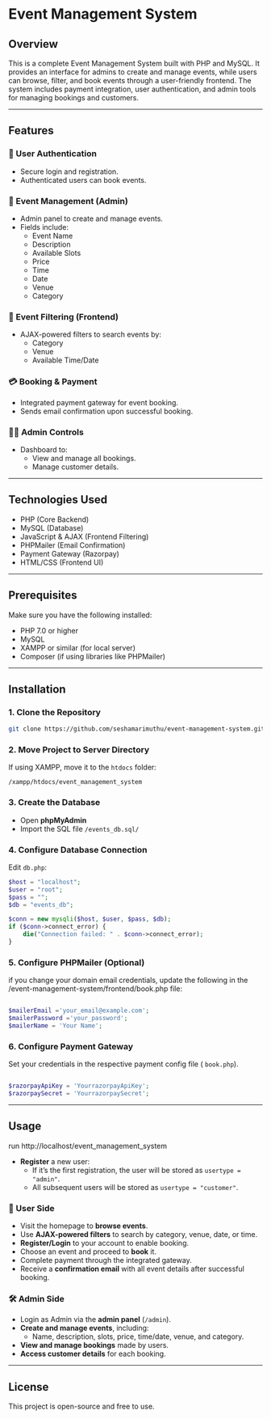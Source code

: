
# Event Management System

## Overview

This is a complete Event Management System built with PHP and MySQL. It provides an interface for admins to create and manage events, while users can browse, filter, and book events through a user-friendly frontend. The system includes payment integration, user authentication, and admin tools for managing bookings and customers.

---

## Features

### 🔐 User Authentication
- Secure login and registration.
- Authenticated users can book events.

### 📅 Event Management (Admin)
- Admin panel to create and manage events.
- Fields include:
  - Event Name
  - Description
  - Available Slots
  - Price
  - Time
  - Date
  - Venue
  - Category

### 🔎 Event Filtering (Frontend)
- AJAX-powered filters to search events by:
  - Category
  - Venue
  - Available Time/Date

### 💳 Booking & Payment
- Integrated payment gateway for event booking.
- Sends email confirmation upon successful booking.

### 🧑‍💼 Admin Controls
- Dashboard to:
  - View and manage all bookings.
  - Manage customer details.

---

## Technologies Used

- PHP (Core Backend)
- MySQL (Database)
- JavaScript & AJAX (Frontend Filtering)
- PHPMailer (Email Confirmation)
- Payment Gateway (Razorpay)
- HTML/CSS (Frontend UI)

---

## Prerequisites

Make sure you have the following installed:
- PHP 7.0 or higher
- MySQL
- XAMPP or similar (for local server)
- Composer (if using libraries like PHPMailer)

---

## Installation

### 1. Clone the Repository
```bash
git clone https://github.com/seshamarimuthu/event-management-system.git
```

### 2. Move Project to Server Directory
If using XAMPP, move it to the `htdocs` folder:
```
/xampp/htdocs/event_management_system
```

### 3. Create the Database
- Open **phpMyAdmin**
- Import the SQL file  `/events_db.sql/`

### 4. Configure Database Connection
Edit `db.php`:
```php
$host = "localhost";
$user = "root";
$pass = "";
$db = "events_db";

$conn = new mysqli($host, $user, $pass, $db);
if ($conn->connect_error) {
    die("Connection failed: " . $conn->connect_error);
}
```

### 5. Configure PHPMailer (Optional)
if you change your domain email credentials, update the following in the /event-management-system/frontend/book.php file:
```php

$mailerEmail ='your_email@example.com'; 
$mailerPassword ='your_password';   
$mailerName = 'Your Name';

```

### 6. Configure Payment Gateway
Set your credentials in the respective payment config file ( `book.php`).
```php

$razorpayApiKey = 'YourrazorpayApiKey';  
$razorpaySecret = 'YourrazorpaySecret'; 

```

---

## Usage
run  http://localhost/event_management_system

- **Register** a new user:
  - If it’s the first registration, the user will be stored as `usertype = "admin"`.
  - All subsequent users will be stored as `usertype = "customer"`.

### 👤 User Side
- Visit the homepage to **browse events**.
- Use **AJAX-powered filters** to search by category, venue, date, or time.
- **Register/Login** to your account to enable booking.
- Choose an event and proceed to **book** it.
- Complete payment through the integrated gateway.
- Receive a **confirmation email** with all event details after successful booking.

### 🛠️ Admin Side
- Login as Admin via the **admin panel** (`/admin`).
- **Create and manage events**, including:
  - Name, description, slots, price, time/date, venue, and category.
- **View and manage bookings** made by users.
- **Access customer details** for each booking.

---

## License

This project is open-source and free to use.
